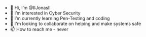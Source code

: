 - 👋 Hi, I’m @IIJonasII
- 👀 I’m interested in Cyber Security
- 🌱 I’m currently learning Pen-Testing and coding
- 💞️ I'm looking to collaborate on helping and make systems safe
- 📫 How to reach me - never

